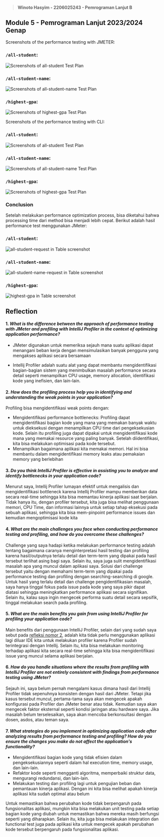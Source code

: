 > #### Winoto Hasyim - 2206025243 - Pemrograman Lanjut B
## Module 5 - Pemrograman Lanjut 2023/2024 Genap

Screenshots of the performance testing with JMETER:

### `/all-student`:
![Screenshots of all-student Test Plan](https://imgur.com/mKZnLFs.png)

### `/all-student-name`:
![Screenshots of all-student-name Test Plan](https://imgur.com/BYgWmuh.png)

### `/highest-gpa`:
![Screenshots of highest-gpa Test Plan](https://imgur.com/cAhW4ab.png)

Screenshots of the performance testing with CLI:

### `/all-student`:
![Screenshots of all-student Test Plan](https://imgur.com/Xy3jeNw.png)

### `/all-student-name`:
![Screenshots of all-student-name Test Plan](https://imgur.com/Gf09l1p.png)

### `/highest-gpa`:
![Screenshots of highest-gpa Test Plan](https://imgur.com/VOhOsVK.png)

### Conclusion
Setelah melakukan performance optimization process, bisa diketahui bahwa processing time dari method bisa menjadi lebih cepat. Berikut adalah hasil performance test menggunakan JMeter:

### `/all-student`:
![all-student-request in Table screenshot](https://imgur.com/5eHvYud.png)

### `/all-student-name`:
![all-student-name-request in Table screenshot](https://imgur.com/sbcpY1y.png)

### `/highest-gpa`:
![highest-gpa in Table screenshot](https://imgur.com/et1OUFR.png)

## Reflection

#### 1. *What is the difference between the approach of performance testing with JMeter and profiling with IntelliJ Profiler in the context of optimizing application performance?*

- JMeter digunakan untuk memeriksa sejauh mana suatu aplikasi dapat menangani beban kerja dengan mensimulasikan banyak pengguna yang mengakses aplikasi secara bersamaan

- Intellij Profiler adalah suatu alat yang dapat membantu mengidentifikasi bagian-bagian sistem yang menimbulkan masalah performance secara detail seperti menampilkan CPU usage, memory allocation, identifikasi kode yang inefisien, dan lain-lain.

#### 2. *How does the profiling process help you in identifying and understanding the weak points in your application?*

Profiling bisa mengidentifikasi weak points dengan:
- Mengidentifikasi performance bottlenecks: Profiling dapat mengidentifikasi bagian kode yang mana yang memakan banyak waktu untuk dieksekusi dengan menampilkan CPU time dari pengeksekusian kode. Selain itu profiling juga dapat dipakai untuk mengidentifikasi kode mana yang memakai resource yang paling banyak. Setelah diidentifikasi, kita bisa melakukan optimisasi pada kode tersebut.
- Menampilkan bagaimana aplikasi kita memakai memori. Hal ini bisa membantu dalam mengidentifikasi memory leaks atau pemakaian memory yang berlebihan

#### 3. *Do you think IntelliJ Profiler is effective in assisting you to analyze and identify bottlenecks in your application code?*

Menurut saya, Intellij Profiler lumayan efektif untuk mengalisis dan mengidentifikasi bottleneck karena Intellij Profiler mampu memberikan data secara real-time sehingga kita bisa memantau kinerja aplikasi saat berjalan. Tidak hanya itu, dengan profiler tersebut, kita juga bisa melihat penggunaan memori, CPU Time, dan informasi lainnya untuk setiap tahap eksekusi pada sebuah aplikasi, sehingga kita bisa mem-pinpoint performance issues dan kemudian mengoptimisasi kode kita

#### 4. *What are the main challenges you face when conducting performance testing and profiling, and how do you overcome these challenges?*

Challenge yang saya hadapi ketika melakukan performance testing adalah tentang bagaimana caranya menginterpretasi hasil testing dan profiling karena hasil/outputnya terlalu detail dan term-term yang dipakai pada hasil tersebut terlihat asing bagi saya. Selain itu, saya juga sulit mengidentifikasi masalah apa yang muncul dalam aplikasi saya. Solusi dari challenge tersebut yaitu dengan memahami term-term yang dipakai pada performance testing dan profiling dengan searching-searching di google. Untuk hasil yang terlalu detail dan challenge pengidentifikasian masalah, saya hanya tinggal fokus pada issue pada kode yang saya pikir dapat diatasi sehingga meningkatkan performance aplikasi secara signifikan. Selain itu, kalau saya ingin mengecek performa suatu detail secara sepsifik, tinggal melakukan search pada profiling.

#### 5. *What are the main benefits you gain from using IntelliJ Profiler for profiling your application code?*

Main benefits dari penggunaan IntelliJ Profiler, selain dari yang sudah saya sebut pada [refleksi nomor 2](#2-how-does-the-profiling-process-help-you-in-identifying-and-understanding-the-weak-points-in-your-application), adalah kita tidak perlu menggunakan aplikasi lagi diluar IDE kita untuk melakukan profiler karena Profiler sudah terintegrasi dengan Intellij. Selain itu, kita bisa melakukan monitoring terhadap aplikasi kita secara real-time sehingga kita bisa mengidentifikasi issue yang muncul selama aplikasi berjalan.

#### 6. *How do you handle situations where the results from profiling with IntelliJ Profiler are not entirely consistent with findings from performance testing using JMeter?*

Sejauh ini, saya belum pernah mengalami kasus dimana hasil dari Intellij Profiler tidak sepenuhnya konsisten dengan hasil dari JMeter. Tetapi jika kasus tersebut muncul, pertama-tama saya akan mengecek apakah konfigurasi pada Profiler dan JMeter benar atau tidak. Kemudian saya akan mengecek faktor eksternal seperti kondisi jaringan atau hardware saya. Jika masalah belum terselesaikan, saya akan mencoba berkonsultasi dengan dosen, asdos, atau teman saya.

#### 7. *What strategies do you implement in optimizing application code after analyzing results from performance testing and profiling? How do you ensure the changes you make do not affect the application's functionality?*

- Mengidentifikasi bagian kode yang tidak efisien dalam pengeksekusiannya seperti dalam hal execution time, memory usage, dan lain-lain.
- Refaktor kode seperti mengganti algoritma, memperbaiki struktur data, mengurangi redundansi, dan lain-lain.
- Melakukan testing dan profiling lagi untuk pengujian beban dan pemantauan kinerja aplikasi. Dengan ini kita bisa melihat apakah kinerja aplikasi kita sudah optimal atau belum

Untuk memastikan bahwa perubahan kode tidak berpengaruh pada fungsionalitas aplikasi, mungkin kita bisa melakukan unit testing pada setiap bagian kode yang diubah untuk memastikan bahwa mereka masih berfungsi seperti yang diharapkan. Selain itu, kita juga bisa melakukan integration dan functional test juga pada aplikasi kita untuk mengecek apakah perubahan kode tersebut berpengaruh pada fungsionalitas aplikasi.


